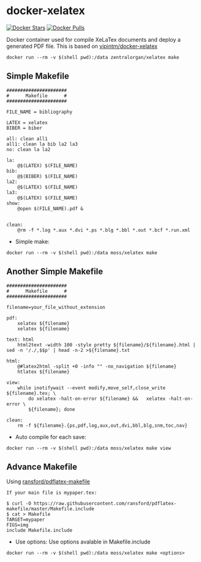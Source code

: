 docker-xelatex
==============

[![Docker Stars](https://img.shields.io/docker/stars/zentralorgan/xelatex.svg)](https://hub.docker.com/r/zentralorgan/xelatex/)
[![Docker Pulls](https://img.shields.io/docker/pulls/zentralorgan/xelatex.svg)](https://hub.docker.com/r/zentralorgan/xelatex/)


Docker container used for compile XeLaTex documents and deploy a generated PDF file. This is based on [vipintm/docker-xelatex](https://github.com/jpbernius/docker-xelatex)

```
docker run --rm -v $(shell pwd):/data zentralorgan/xelatex make
```

Simple Makefile
----------------
```
######################
#      Makefile      #
######################

FILE_NAME = bibliography

LATEX = xelatex
BIBER = biber

all: clean all1
all1: clean la bib la2 la3 
no: clean la la2 

la:
    @$(LATEX) $(FILE_NAME)
bib:
    @$(BIBER) $(FILE_NAME)
la2:
    @$(LATEX) $(FILE_NAME)
la3:
    @$(LATEX) $(FILE_NAME)
show:
    @open $(FILE_NAME).pdf &


clean:
    @rm -f *.log *.aux *.dvi *.ps *.blg *.bbl *.out *.bcf *.run.xml
```

* Simple make:

```
docker run --rm -v $(shell pwd):/data moss/xelatex make
```

Another Simple Makefile
-----------------------
```
######################
#      Makefile      #
######################

filename=your_file_without_extension

pdf: 
	xelatex ${filename}
	xelatex ${filename}

text: html
	html2text -width 100 -style pretty ${filename}/${filename}.html | sed -n '/./,$$p' | head -n-2 >${filename}.txt

html:
	@#latex2html -split +0 -info "" -no_navigation ${filename}
	htlatex ${filename}

view:
	while inotifywait --event modify,move_self,close_write ${filename}.tex; \
		do xelatex -halt-on-error ${filename} &&   xelatex -halt-on-error \
		${filename}; done

clean:
	rm -f ${filename}.{ps,pdf,log,aux,out,dvi,bbl,blg,snm,toc,nav}
```


* Auto compile for each save:

```
docker run --rm -v $(shell pwd):/data moss/xelatex make view
```

Advance Makefile
-----------------
Using [ransford/pdflatex-makefile](https://github.com/ransford/pdflatex-makefile)
```
If your main file is mypaper.tex:

$ curl -O https://raw.githubusercontent.com/ransford/pdflatex-makefile/master/Makefile.include
$ cat > Makefile
TARGET=mypaper
FIGS=img
include Makefile.include
```

* Use options:
Use options avalable in Makefile.include

```
docker run --rm -v $(shell pwd):/data moss/xelatex make <options>
```

